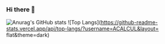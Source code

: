 ### Hi there 👋

<!--
**ACALCUL/ACALCUL** is a ✨ _special_ ✨ repository because its `README.md` (this file) appears on your GitHub profile.

Here are some ideas to get you started:

- 🔭 I’m currently working on ...
- 🌱 I’m currently learning ...
- 👯 I’m looking to collaborate on ...
- 🤔 I’m looking for help with ...
- 💬 Ask me about ...
- 📫 How to reach me: ...
- 😄 Pronouns: ...
- ⚡ Fun fact: ...
-->
![Anurag's GitHub stats](https://github-readme-stats.vercel.app/api?username=ACALCUL&show_icons=true&theme=dark)
![Top Langs](https://github-readme-stats.vercel.app/api/top-langs/?username=ACALCUL&layout= flat&theme=dark)
